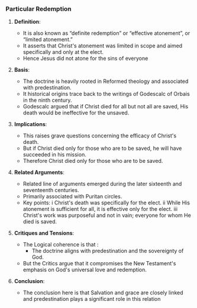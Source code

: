 ### Particular Redemption

1. **Definition**:

   - It is also known as “definite redemption” or “effective atonement”, or “limited atonement.”
   - It asserts that Christ's atonement was limited in scope and aimed specifically and only at the elect.
   - Hence Jesus did not atone for the sins of everyone

2. **Basis**:

   - The doctrine is heavily rooted in Reformed theology and associated with predestination.
   - It historical origins trace back to the writings of Godescalc of Orbais in the ninth century.
   - Godescalc argued that if Christ died for all but not all are saved, His death would be ineffective for the unsaved.

3. **Implications**:

   - This raises grave questions concerning the efficacy of Christ's death.
   - But if Christ died only for those who are to be saved, he will have succeeded in his mission.
   - Therefore Christ died only for those who are to be saved.

4. **Related Arguments**:

   - Related line of arguments emerged during the later sixteenth and seventeenth centuries.
   - Primarily associated with Puritan circles.
   - Key points:
     i Christ's death was specifically for the elect.
     ii While His atonement is sufficient for all, it is effective only for the elect.
     iii Christ's work was purposeful and not in vain; everyone for whom He died is saved.

5. **Critiques and Tensions**:

   - The Logical coherence is that :
     - The doctrine aligns with predestination and the sovereignty of God.
   - But the Critics argue that it compromises the New Testament's emphasis on God's universal love and redemption.

6. **Conclusion**:
   - The conclusion here is that Salvation and grace are closely linked and predestination plays a significant role in this relation
